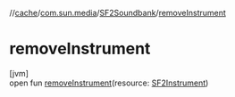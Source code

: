 //[cache](../../../index.md)/[com.sun.media](../index.md)/[SF2Soundbank](index.md)/[removeInstrument](remove-instrument.md)

# removeInstrument

[jvm]\
open fun [removeInstrument](remove-instrument.md)(resource: [SF2Instrument](../-s-f2-instrument/index.md))
